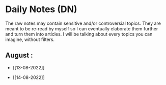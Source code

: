 # Daily Notes (DN)

The raw notes may contain sensitive and/or controversial topics. They are meant to be re-read by myself so I can eventually elaborate them further and turn them into articles. I will be talking about every topics you can imagine, without filters.

## August :

- [[13-08-2022]]

- [[14-08-2022]]